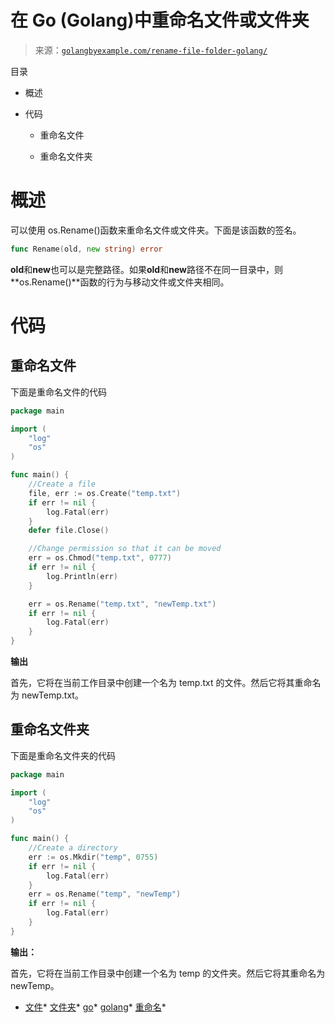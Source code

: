 <!--yml

类别：未分类

日期：2024-10-13 06:17:11

-->

# 在 Go (Golang)中重命名文件或文件夹

> 来源：[`golangbyexample.com/rename-file-folder-golang/`](https://golangbyexample.com/rename-file-folder-golang/)

目录

+   概述

+   代码

    +   重命名文件

    +   重命名文件夹

# **概述**

可以使用 os.Rename()函数来重命名文件或文件夹。下面是该函数的签名。

```go
func Rename(old, new string) error
```

**old**和**new**也可以是完整路径。如果**old**和**new**路径不在同一目录中，则**os.Rename()**函数的行为与移动文件或文件夹相同。

# **代码**

## **重命名文件**

下面是重命名文件的代码

```go
package main

import (
    "log"
    "os"
)

func main() {
    //Create a file
    file, err := os.Create("temp.txt")
    if err != nil {
        log.Fatal(err)
    }
    defer file.Close()

    //Change permission so that it can be moved
    err = os.Chmod("temp.txt", 0777)
    if err != nil {
        log.Println(err)
    }

    err = os.Rename("temp.txt", "newTemp.txt")
    if err != nil {
        log.Fatal(err)
    }
}
```

**输出**

首先，它将在当前工作目录中创建一个名为 temp.txt 的文件。然后它将其重命名为 newTemp.txt。

## **重命名文件夹**

下面是重命名文件夹的代码

```go
package main

import (
    "log"
    "os"
)

func main() {
    //Create a directory
    err := os.Mkdir("temp", 0755)
    if err != nil {
        log.Fatal(err)
    }
    err = os.Rename("temp", "newTemp")
    if err != nil {
        log.Fatal(err)
    }
}
```

**输出：**

首先，它将在当前工作目录中创建一个名为 temp 的文件夹。然后它将其重命名为 newTemp。

+   [文件](https://golangbyexample.com/tag/file/)*   [文件夹](https://golangbyexample.com/tag/folder/)*   [go](https://golangbyexample.com/tag/go/)*   [golang](https://golangbyexample.com/tag/golang/)*   [重命名](https://golangbyexample.com/tag/rename/)*
